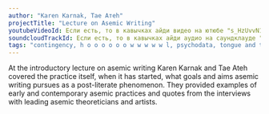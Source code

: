 ```yaml
---
author: "Karen Karnak, Тае Атеh"
projectTitle: "Lecture on Asemic Writing"
youtubeVideoId: Если есть, то в кавычках айди видео на ютюбе "s_HzUvvN1Ns"
soundcloudTrackId: Если есть, то в кавычках айди аудио на саундклауде "353915180"
tags: "contingency, h o o o o o o w w w w w l, psychodata, tongue and teeth of creativity"
---
```

At the introductory lecture on asemic writing Karen Karnak and Tae Ateh covered the practice itself, when it has started, what goals and aims asemic writing pursues as a post-literate phenomenon. They provided examples of early and contemporary asemic practices and quotes from the interviews with leading asemic theoreticians and artists.
